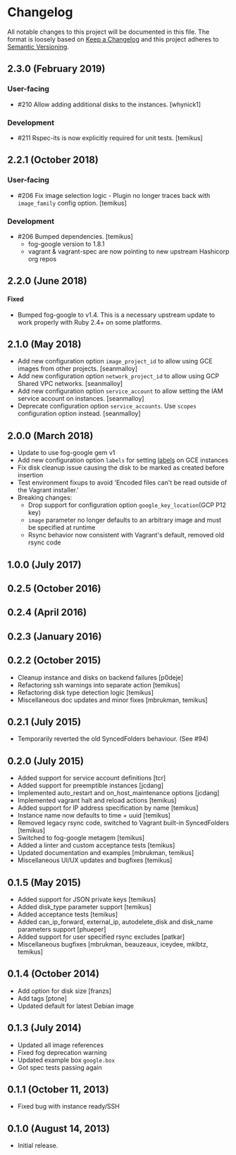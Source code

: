 # Changelog
All notable changes to this project will be documented in this file.
The format is loosely based on [Keep a Changelog](http://keepachangelog.com/en/1.0.0/) and this project adheres to [Semantic Versioning](http://semver.org/spec/v2.0.0.html).

## 2.3.0 (February 2019)

### User-facing

- \#210 Allow adding additional disks to the instances. [whynick1]

### Development

- \#211 Rspec-its is now explicitly required for unit tests. [temikus]

## 2.2.1 (October 2018)

### User-facing

- \#206 Fix image selection logic - Plugin no longer traces back with 
  `image_family` config option. [temikus]

### Development

- \#206 Bumped dependencies. [temikus]
  - fog-google version to 1.8.1 
  - vagrant & vagrant-spec are now pointing to new upstream Hashicorp org repos 

## 2.2.0 (June 2018)

#### Fixed
* Bumped fog-google to v1.4.
This is a necessary upstream update to work properly with Ruby 2.4+ on some
platforms.

## 2.1.0 (May 2018)

* Add new configuration option `image_project_id` to allow using GCE images from other projects. [seanmalloy]
* Add new configuration option `network_project_id` to allow using GCP Shared VPC networks. [seanmalloy]
* Add new configuration option `service_account` to allow setting the IAM service account on instances. [seanmalloy]
* Deprecate configuration option `service_accounts`. Use `scopes` configuration option instead. [seanmalloy]

## 2.0.0 (March 2018)

* Update to use fog-google gem v1
* Add new configuration option `labels` for setting [labels](https://cloud.google.com/compute/docs/labeling-resources) 
  on GCE instances
* Fix disk cleanup issue causing the disk to be marked as created before insertion
* Test environment fixups to avoid 'Encoded files can't be read outside of the Vagrant installer.'
* Breaking changes:
  * Drop support for configuration option `google_key_location`(GCP P12 key)
  * `image` parameter no longer defaults to an arbitrary image and must be 
    specified at runtime
  * Rsync behavior now consistent with Vagrant's default, removed old rsync code

## 1.0.0 (July 2017)
## 0.2.5 (October 2016)
## 0.2.4 (April 2016)
## 0.2.3 (January 2016)

## 0.2.2 (October 2015)

* Cleanup instance and disks on backend failures [p0deje]
* Refactoring ssh warnings into separate action [temikus]
* Refactoring disk type detection logic [temikus]
* Miscellaneous doc updates and minor fixes [mbrukman, temikus]

## 0.2.1 (July 2015)

* Temporarily reverted the old SyncedFolders behaviour. (See #94)

## 0.2.0 (July 2015)

* Added support for service account definitions [tcr]
* Added support for preemptible instances [jcdang]
* Implemented auto_restart and on_host_maintenance options [jcdang]
* Implemented vagrant halt and reload actions [temikus]
* Added support for IP address specification by name [temikus]
* Instance name now defaults to time + uuid [temikus]
* Removed legacy rsync code, switched to Vagrant built-in SyncedFolders [temikus]
* Switched to fog-google metagem [temikus]
* Added a linter and custom acceptance tests [temikus]
* Updated documentation and examples [mbrukman, temikus]
* Miscellaneous UI/UX updates and bugfixes [temikus]

## 0.1.5 (May 2015)

* Added support for JSON private keys [temikus]
* Added disk_type parameter support [temikus]
* Added acceptance tests [temikus]
* Added can_ip_forward, external_ip, autodelete_disk and disk_name parameters support [phueper]
* Added support for user specified rsync excludes [patkar]
* Miscellaneous bugfixes [mbrukman, beauzeaux, iceydee, mklbtz, temikus]

## 0.1.4 (October 2014)

* Add option for disk size [franzs]
* Add tags [ptone]
* Updated default for latest Debian image

## 0.1.3 (July 2014)

* Updated all image references
* Fixed fog deprecation warning
* Updated example box `google.box`
* Got spec tests passing again

## 0.1.1 (October 11, 2013)

* Fixed bug with instance ready/SSH

## 0.1.0 (August 14, 2013)

* Initial release.
